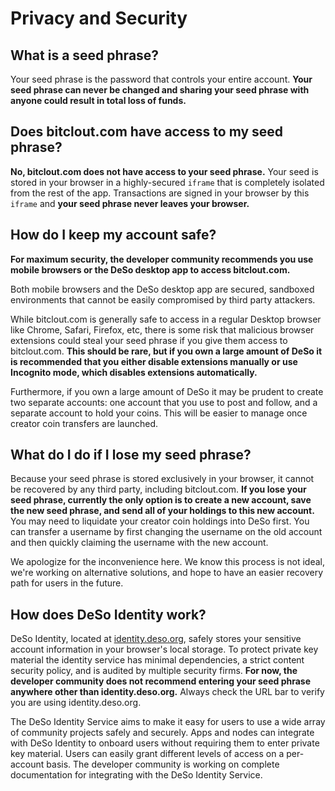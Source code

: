 # Privacy and Security

## **What is a seed phrase?**

Your seed phrase is the password that controls your entire account. **Your seed phrase can never be changed and sharing your seed phrase with anyone could result in total loss of funds.**

## **Does bitclout.com have access to my seed phrase?**

**No, bitclout.com does not have access to your seed phrase.** Your seed is stored in your browser in a highly-secured `iframe` that is completely isolated from the rest of the app. Transactions are signed in your browser by this `iframe` and **your seed phrase never leaves your browser.**

## **How do I keep my account safe?**

**For maximum security, the developer community recommends you use mobile browsers or the DeSo desktop app to access bitclout.com.** 

Both mobile browsers and the DeSo desktop app are secured, sandboxed environments that cannot be easily compromised by third party attackers.

While bitclout.com is generally safe to access in a regular Desktop browser like Chrome, Safari, Firefox, etc, there is some risk that malicious browser extensions could steal your seed phrase if you give them access to bitclout.com. **This should be rare, but if you own a large amount of DeSo it is recommended that you either disable extensions manually or use Incognito mode, which disables extensions automatically.**

Furthermore, if you own a large amount of DeSo it may be prudent to create two separate accounts: one account that you use to post and follow, and a separate account to hold your coins. This will be easier to manage once creator coin transfers are launched.

## **What do I do i**f I lose my seed phrase?

Because your seed phrase is stored exclusively in your browser, it cannot be recovered by any third party, including bitclout.com. **If you lose your seed phrase, currently the only option is to create a new account, save the new seed phrase, and send all of your holdings to this new account.** You may need to liquidate your creator coin holdings into DeSo first. You can transfer a username by first changing the username on the old account and then quickly claiming the username with the new account.

We apologize for the inconvenience here. We know this process is not ideal, we're working on alternative solutions, and hope to have an easier recovery path for users in the future.

## How does DeSo Identity work?

DeSo Identity, located at [identity.deso.org](https://identity.deso.org), safely stores your sensitive account information in your browser's local storage. To protect private key material the identity service has minimal dependencies, a strict content security policy, and is audited by multiple security firms. **For now, the developer community does not recommend entering your seed phrase anywhere other than identity.deso.org.** Always check the URL bar to verify you are using identity.deso.org.

The DeSo Identity Service aims to make it easy for users to use a wide array of community projects safely and securely. Apps and nodes can integrate with DeSo Identity to onboard users without requiring them to enter private key material. Users can easily grant different levels of access on a per-account basis. The developer community is working on complete documentation for integrating with the DeSo Identity Service.

